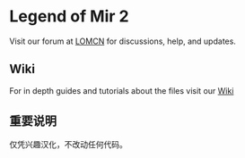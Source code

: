 # Legend of Mir 2

Visit our forum at [LOMCN](http://www.lomcn.org/forum/forumdisplay.php?633) for discussions, help, and updates.

## Wiki

For in depth guides and tutorials about the files visit our [Wiki](http://mir2wiki.com)

## 重要说明

仅凭兴趣汉化，不改动任何代码。
